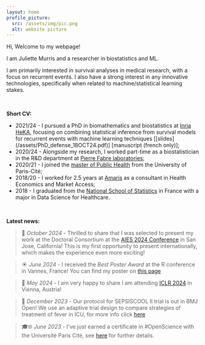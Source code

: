 ```yaml
---
layout: home
profile_picture:
  src: /assets/img/pic.png
  alt: website picture
---
```


Hi, Welcome to my webpage!

I am Juliette Murris and a researcher in biostatistics and ML. 

I am primarily interested in survival analyses in medical research, with a focus on recurrent events. I also have a strong interest in any innovative technologies, specifically when related to machine/statistical learning stakes. 

<br>

<strong>Short CV:</strong>
<ul>
  <li> 2021/24 - I pursued a PhD in biomathematics and biostatistics at <a href="https://team.inria.fr/heka/">Inria HeKA</a>, focusing on combining statistical inference from survival models for recurrent events with machine learning techniques [[slides](/assets/PhD_defense_18OCT24.pdf)] [manuscript (french only)];</li>
  <li> 2020/24 - Alongside my research, I worked part-time as a biostatistician in the R&D department at <a href="https://www.pierre-fabre.com/fr">Pierre Fabre laboratories</a>;</li>
  <li> 2020/21 - I joined the <a href="https://odf.u-paris.fr/fr/offre-de-formation/master-XB/sciences-technologies-sante-STS/sante-publique-K2NDGZO3/master-sante-publique-parcours-donnees-massives-en-sante-K168SJQL.html">master of Public Health</a> from the University of Paris-Cité;</li>
  <li> 2018/20 - I worked for 2.5 years at <a href="https://www.amaris.com/">Amaris</a> as a consultant in Health Economics and Market Access;</li>
  <li> 2018 - I graduated from the <a href="https://www.ensai.fr/">National School of Statistics</a> in France with a major in Data Science for Healthcare.</li>
</ul>

<br>

<strong>Latest news:</strong>
> 🐻 _October 2024 -_ Thrilled to share that I was selected to present my work at the Doctoral Consortium at the <a href="[https://www.aies-conference.com/2024/](https://www.aies-conference.com/2024/)">AIES 2024 Conference</a> in San Jose, California! This is my first opportunity to present internationally, which makes the experience even more exciting!

> ☀️ _June 2024 -_ I received the _Best Poster Award_ at the R conference in Vannes, France! You can find my poster on <a href="https://juliettemurris.github.io/talks">this page</a>
 
> 🎊 _May 2024 -_ I am very happy to share I am attending <a href="https://iclr.cc/Conferences/2024">ICLR 2024</a> in Vienna, Austria! 

> 🎉 _December 2023 -_ Our protocol for SEPSISCOOL II trial is out in BMJ Open! We use an adaptive trial design to compare strategies of treatment of fever in ICU, for more info click <a href="https://bmjopen.bmj.com/content/14/1/e069430.long">here</a> 

> 🎓🌐 _June 2023 -_ I've just earned a certificate in #OpenScience with the Université Paris Cité, see <a href="https://u-paris.fr/bibliotheques/certification-science-ouverte-seconde-promotion-doctorants/">here</a> for further details.
